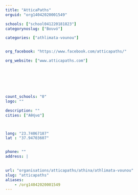 ```yaml
---
title: "AtticaPaths"
orguid: "org14042020001549"

schools: ["school041220181823"]
categorynoslug: ["Βουνό"]

categories: ["athlimata-vounou"]


org_facebook: "https://www.facebook.com/atticapaths/"

org_website: ["www.atticapaths.com"]







count_schools: "0"
logo: ""

description: ""
cities: ["Αθήνα"]



long: "23.74067187"
lat : "37.94703607"


phone: ""
address: |
    

url: "organisations/atticapaths/athina/athlimata-vounou"
slug: "atticapaths"
aliases:
    - /org14042020001549
---
```



